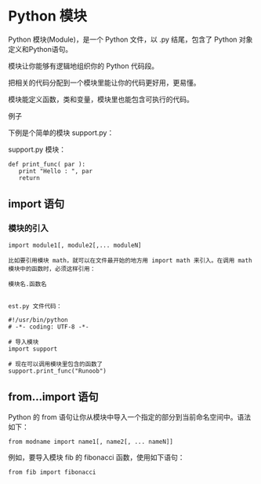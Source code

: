 # Python 模块

Python 模块(Module)，是一个 Python 文件，以 .py 结尾，包含了 Python 对象定义和Python语句。

模块让你能够有逻辑地组织你的 Python 代码段。

把相关的代码分配到一个模块里能让你的代码更好用，更易懂。

模块能定义函数，类和变量，模块里也能包含可执行的代码。

例子

下例是个简单的模块 support.py：

support.py 模块：
```
def print_func( par ):
   print "Hello : ", par
   return
```

## import 语句

### 模块的引入
```
import module1[, module2[,... moduleN]

比如要引用模块 math，就可以在文件最开始的地方用 import math 来引入。在调用 math 模块中的函数时，必须这样引用：

模块名.函数名


est.py 文件代码：

#!/usr/bin/python
# -*- coding: UTF-8 -*-
 
# 导入模块
import support
 
# 现在可以调用模块里包含的函数了
support.print_func("Runoob")
```

## from…import 语句

Python 的 from 语句让你从模块中导入一个指定的部分到当前命名空间中。语法如下：
```
from modname import name1[, name2[, ... nameN]]
```
例如，要导入模块 fib 的 fibonacci 函数，使用如下语句：
```
from fib import fibonacci
```
